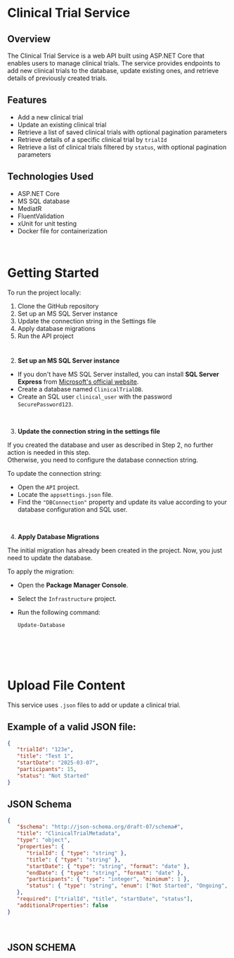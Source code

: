 # Clinical Trial Service

## Overview

The Clinical Trial Service is a web API built using ASP.NET Core that enables users to manage clinical trials. The service provides endpoints to add new clinical trials to the database, update existing ones, and retrieve details of previously created trials.

## Features

- Add a new clinical trial
- Update an existing clinical trial
- Retrieve a list of saved clinical trials with optional pagination parameters
- Retrieve details of a specific clinical trial by `trialId`
- Retrieve a list of clinical trials filtered by `status`, with optional pagination parameters

## Technologies Used

- ASP.NET Core
- MS SQL database
- MediatR
- FluentValidation
- xUnit for unit testing
- Docker file for containerization

<br />

# Getting Started

To run the project locally:
1. Clone the GitHub repository
2. Set up an MS SQL Server instance
3. Update the connection string in the Settings file
4. Apply database migrations
5. Run the API project

#

2. **Set up an MS SQL Server instance**

- If you don't have MS SQL Server installed, you can install **SQL Server Express** from <a href="https://www.microsoft.com/en-us/sql-server/sql-server-downloads" target="_blank">Microsoft's official website</a>.
- Create a database named `ClinicalTrialDB`.
- Create an SQL user `clinical_user` with the password `SecurePassword123`.

<br />

3. **Update the connection string in the settings file**

If you created the database and user as described in Step 2, no further action is needed in this step.  
Otherwise, you need to configure the database connection string.

To update the connection string:
- Open the `API` project.
- Locate the `appsettings.json` file.
- Find the `"DBConnection"` property and update its value according to your database configuration and SQL user.

<br />

4. **Apply Database Migrations**

The initial migration has already been created in the project. Now, you just need to update the database.

To apply the migration:
- Open the **Package Manager Console**.
- Select the `Infrastructure` project.
- Run the following command:

   ```powershell
   Update-Database
   ```

#

<br /><br />

# Upload File Content

This service uses `.json` files to add or update a clinical trial.

## Example of a valid JSON file:

```json
{
   "trialId": "123e",
   "title": "Test 1",
   "startDate": "2025-03-07",
   "participants": 15,
   "status": "Not Started"
}
```
## JSON Schema
```json
{
   "$schema": "http://json-schema.org/draft-07/schema#",
   "title": "ClinicalTrialMetadata",
   "type": "object",
   "properties": {
      "trialId": { "type": "string" },
      "title": { "type": "string" },
      "startDate": { "type": "string", "format": "date" },
      "endDate": { "type": "string", "format": "date" },
      "participants": { "type": "integer", "minimum": 1 },
      "status": { "type": "string", "enum": ["Not Started", "Ongoing", "Completed"] }
   },
   "required": ["trialId", "title", "startDate", "status"],
   "additionalProperties": false
}
```

<br />


## **JSON SCHEMA**

